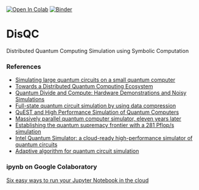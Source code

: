 [![Open In Colab](https://colab.research.google.com/assets/colab-badge.svg)](https://colab.research.google.com/github/prince-ph0en1x/DisQC/blob/master)
[![Binder](https://mybinder.org/badge_logo.svg)](https://mybinder.org/v2/gh/prince-ph0en1x/DisQC/master)

# DisQC
Distributed Quantum Computing Simulation using Symbolic Computation

### References
* [Simulating large quantum circuits on a small quantum computer](https://arxiv.org/abs/1904.00102)
* [Towards a Distributed Quantum Computing Ecosystem](https://arxiv.org/abs/2002.11808) 
* [Quantum Divide and Compute: Hardware Demonstrations and Noisy Simulations](https://arxiv.org/abs/2005.12874)
* [Full-state quantum circuit simulation by using data compression](https://dl.acm.org/doi/10.1145/3295500.3356155)
* [QuEST and High Performance Simulation of Quantum Computers](https://www.nature.com/articles/s41598-019-47174-9)
* [Massively parallel quantum computer simulator, eleven years later](https://www.sciencedirect.com/science/article/pii/S0010465518303977)
* [Establishing the quantum supremacy frontier with a 281 Pflop/s simulation](https://iopscience.iop.org/article/10.1088/2058-9565/ab7eeb)
* [Intel Quantum Simulator: a cloud-ready high-performance simulator of quantum circuits](https://iopscience.iop.org/article/10.1088/2058-9565/ab8505)
* [Adaptive algorithm for quantum circuit simulation](https://journals.aps.org/pra/abstract/10.1103/PhysRevA.101.042335)

### ipynb on Google Colaboratory 
[Six easy ways to run your Jupyter Notebook in the cloud](https://www.dataschool.io/cloud-services-for-jupyter-notebook/)
